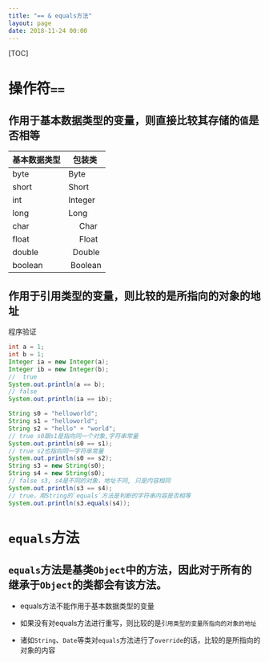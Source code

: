 ```yaml
---
title: "== & equals方法"
layout: page
date: 2018-11-24 00:00
---
```


[TOC]

# 操作符`==`

## 作用于基本数据类型的变量，则直接比较其存储的`值`是否相等

基本数据类型 | 包装类
-|-
byte   | Byte
short  | Short
int | Integer
long  |  Long
char   |     Char
float   |     Float
double  |   Double
boolean  | Boolean

## 作用于引用类型的变量，则比较的是所指向的对象的地址

程序验证

```java
int a = 1;
int b = 1;
Integer ia = new Integer(a);
Integer ib = new Integer(b);
//  true
System.out.println(a == b);
// false
System.out.println(ia == ib);
```

```java
String s0 = "helloworld";
String s1 = "helloworld";
String s2 = "hello" + "world";
// true s0跟s1是指向同一个对象,字符串常量
System.out.println(s0 == s1);
// true s2也指向同一字符串常量
System.out.println(s0 == s2);
String s3 = new String(s0);
String s4 = new String(s0);
// false s3, s4是不同的对象，地址不同, 只是内容相同
System.out.println(s3 == s4);
// true，用String的`equals`方法是判断的字符串内容是否相等
System.out.println(s3.equals(s4));
```

# `equals`方法

## `equals`方法是基类`Object`中的方法，因此对于所有的继承于`Object`的类都会有该方法。

* equals方法不能作用于基本数据类型的变量

* 如果没有对equals方法进行重写，则比较的是`引用类型的变量所指向的对象的地址`

* 诸如`String`、`Date`等类对`equals`方法进行了`override`的话，比较的是所指向的对象的内容
